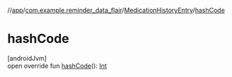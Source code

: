 //[app](../../../index.md)/[com.example.reminder_data_flair](../index.md)/[MedicationHistoryEntry](index.md)/[hashCode](hash-code.md)

# hashCode

[androidJvm]\
open override fun [hashCode](hash-code.md)(): [Int](https://kotlinlang.org/api/latest/jvm/stdlib/kotlin/-int/index.html)
